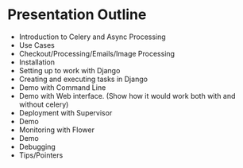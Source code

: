 Presentation Outline
====================

- Introduction to Celery and Async Processing
- Use Cases
- Checkout/Processing/Emails/Image Processing
- Installation
- Setting up to work with Django
- Creating and executing tasks in Django
- Demo with Command Line
- Demo with Web interface. (Show how it would work both with and without celery)
- Deployment with Supervisor 
- Demo
- Monitoring with Flower
- Demo
- Debugging
- Tips/Pointers
